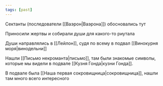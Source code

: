 ```yaml
---
tags: [past]
---
```


Сектанты (последователи [[Ваэрон|Ваэрона]]) обосновались тут

Приносили жертвы и собирали души для какого-то риутала

Души направлялись в [[Лейлон]], судя по всему в подвал [[Винокурня моря|винодельни]]

Нашли [[Письмо некроманта|письмо]], там были знакомые символы, которые мы видели в подвале [[Кузня Гонда|кузни Гонда]].

В подвале была [[Наша первая сокровищница|сокровищница]], нашли там много всего интересного
